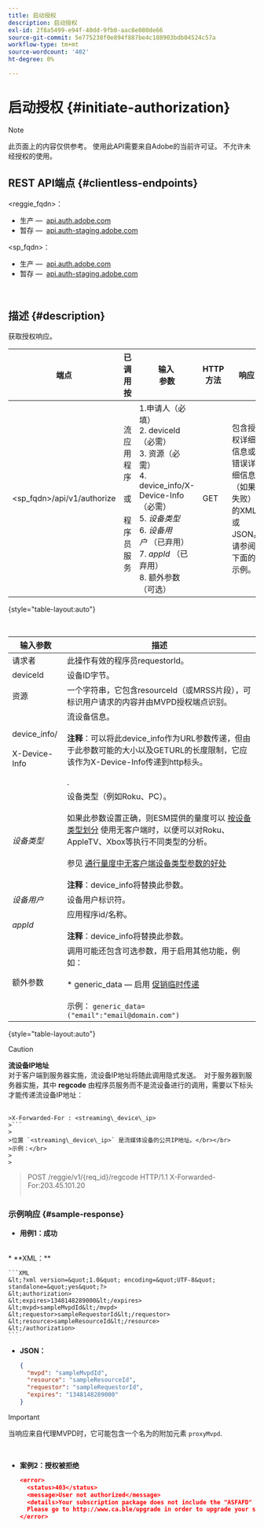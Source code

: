```yaml
---
title: 启动授权
description: 启动授权
exl-id: 2f8a5499-e94f-40dd-9fb0-aac8e080de66
source-git-commit: 5e775238f0e894f887be4c188903bdb04524c57a
workflow-type: tm+mt
source-wordcount: '402'
ht-degree: 0%

---
```


# 启动授权 {#initiate-authorization}

>[!NOTE]
>
>此页面上的内容仅供参考。 使用此API需要来自Adobe的当前许可证。 不允许未经授权的使用。

## REST API端点 {#clientless-endpoints}

&lt;reggie_fqdn>：

* 生产 —  [api.auth.adobe.com](http://api.auth.adobe.com/)
* 暂存 —  [api.auth-staging.adobe.com](http://api.auth-staging.adobe.com/)

&lt;sp_fqdn>：

* 生产 —  [api.auth.adobe.com](http://api.auth.adobe.com/)
* 暂存 —  [api.auth-staging.adobe.com](http://api.auth-staging.adobe.com/)

</br>

## 描述 {#description}

获取授权响应。 

| 端点 | 已调用  </br>按 | 输入   </br>参数 | HTTP  </br>方法 | 响应 | HTTP  </br>响应 |
| --- | --- | --- | --- | --- | --- |
| &lt;sp_fqdn>/api/v1/authorize | 流应用程序</br></br>或</br></br>程序员服务 | 1.申请人（必填）</br>2.  deviceId（必需）</br>3.  资源（必需）</br>4.  device_info/X-Device-Info（必需）</br>5.  _设备类型_</br> 6.  _设备用户_ （已弃用）</br>7.  _appId_ （已弃用）</br>8.  额外参数（可选） | GET | 包含授权详细信息或错误详细信息（如果失败）的XML或JSON。 请参阅下面的示例。 | 200 — 成功  </br>403 — 未成功 |

{style="table-layout:auto"}

</br>


| 输入参数 | 描述 |
| --- | --- |
| 请求者 | 此操作有效的程序员requestorId。 |
| deviceId | 设备ID字节。 |
| 资源 | 一个字符串，它包含resourceId（或MRSS片段），可标识用户请求的内容并由MVPD授权端点识别。 |
| device_info/</br></br>X-Device-Info | 流设备信息。</br></br>**注释**：可以将此device_info作为URL参数传递，但由于此参数可能的大小以及GETURL的长度限制，它应该作为X-Device-Info传递到http标头。 </br></br><!--See the full details in [Passing Device and Connection Information](http://tve.helpdocsonline.com/passing-device-information)-->. |
| _设备类型_ | 设备类型（例如Roku、PC）。</br></br>如果此参数设置正确，则ESM提供的量度可以 [按设备类型划分](/help/authentication/entitlement-service-monitoring-overview.md#clientless_device_type) 使用无客户端时，以便可以对Roku、AppleTV、Xbox等执行不同类型的分析。</br></br>参见 [通行量度中无客户端设备类型参数的好处&#x200B;](/help/authentication/benefits-of-using-the-clientless-devicetype-parameter-in-pass-metrics.md)</br></br>**注释**：device_info将替换此参数。 |
| _设备用户_ | 设备用户标识符。 |
| _appId_ | 应用程序id/名称。 </br></br>**注释**：device_info将替换此参数。 |
| 额外参数 | 调用可能还包含可选参数，用于启用其他功能，例如：</br></br>* generic_data — 启用 [促销临时传递](/help/authentication/promotional-temp-pass.md)</br></br>示例： `generic_data=("email":"email@domain.com")` |

{style="table-layout:auto"}

>[!CAUTION]
>
>**流设备IP地址**</br>
>对于客户端到服务器实施，流设备IP地址将随此调用隐式发送。  对于服务器到服务器实施，其中 **regcode** 由程序员服务而不是流设备进行的调用，需要以下标头才能传递流设备IP地址：</br></br>
>
>
```
>X-Forwarded-For : <streaming\_device\_ip>
>```
>
>位置 `<streaming\_device\_ip>` 是流媒体设备的公共IP地址。</br></br>
>示例：</br>
>
>
```
>POST /reggie/v1/{req_id}/regcode HTTP/1.1
>X-Forwarded-For:203.45.101.20
>```


### 示例响应 {#sample-response}

* **用例1：成功**

</br>
  * **XML：**
  </br>

    ```XML
    &lt;?xml version=&quot;1.0&quot; encoding=&quot;UTF-8&quot; standalone=&quot;yes&quot;?>
    &lt;authorization>
    &lt;expires>1348148289000&lt;/expires>
    &lt;mvpd>sampleMvpdId&lt;/mvpd>
    &lt;requestor>sampleRequestorId&lt;/requestor>
    &lt;resource>sampleResourceId&lt;/resource>
    &lt;/authorization>
    ```



* **JSON：**

   ```JSON
   {
     "mvpd": "sampleMvpdId",
     "resource": "sampleResourceId",
     "requestor": "sampleRequestorId",
     "expires": "1348148289000"
   }
   ```

>[!IMPORTANT]
>
>当响应来自代理MVPD时，它可能包含一个名为的附加元素 `proxyMvpd`. 

 

* **案例2：授权被拒绝**


   ```JSON
   <error>
     <status>403</status>
     <message>User not authorized</message>
     <details>Your subscription package does not include the "ASFAFD" channel.
     Please go to http://www.ca.ble/upgrade in order to upgrade your subscription.</details>
   </error>
   ```
